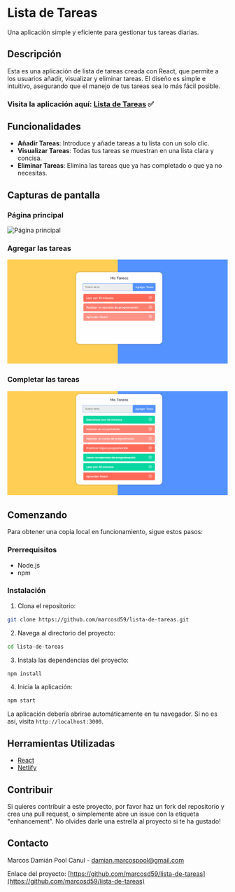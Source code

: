 # Lista de Tareas

Una aplicación simple y eficiente para gestionar tus tareas diarias.

## Descripción

Esta es una aplicación de lista de tareas creada con React, que permite a los usuarios añadir, visualizar y eliminar tareas. El diseño es simple e intuitivo, asegurando que el manejo de tus tareas sea lo más fácil posible.

### Visita la aplicación aquí: [Lista de Tareas](https://marcosd59-lista-de-tareas.netlify.app/) ✅

## Funcionalidades

- **Añadir Tareas**: Introduce y añade tareas a tu lista con un solo clic.
- **Visualizar Tareas**: Todas tus tareas se muestran en una lista clara y concisa.
- **Eliminar Tareas**: Elimina las tareas que ya has completado o que ya no necesitas.

## Capturas de pantalla

### Página principal

![Página principal](./src/screenshots/Página%20principal.png)

### Agregar las tareas

![Agregar las tareas](./src/screenshots/Agregar%20las%20tareas.png)

### Completar las tareas

![Completar las tareas](./src/screenshots/Completar%20las%20tareas.png)

## Comenzando

Para obtener una copia local en funcionamiento, sigue estos pasos:

### Prerrequisitos

- Node.js
- npm

### Instalación

1. Clona el repositorio:

```bash
git clone https://github.com/marcosd59/lista-de-tareas.git
```

2. Navega al directorio del proyecto:

```bash
cd lista-de-tareas
```

3. Instala las dependencias del proyecto:

```bash
npm install
```

4. Inicia la aplicación:

```bash
npm start
```

La aplicación debería abrirse automáticamente en tu navegador. Si no es así, visita `http://localhost:3000`.

## Herramientas Utilizadas

- [React](https://reactjs.org/)
- [Netlify](https://www.netlify.com/)

## Contribuir

Si quieres contribuir a este proyecto, por favor haz un fork del repositorio y crea una pull request, o simplemente abre un issue con la etiqueta "enhancement".
No olvides darle una estrella al proyecto si te ha gustado!

## Contacto

Marcos Damián Pool Canul - damian.marcospool@gmail.com

Enlace del proyecto: [https://github.com/marcosd59/lista-de-tareas](https://github.com/marcosd59/lista-de-tareas)
